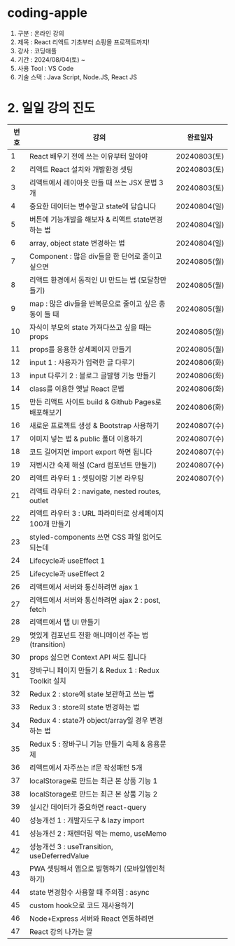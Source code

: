 # coding-apple

1. 구분 : 온라인 강의
2. 제목 : React 리액트 기초부터 쇼핑몰 프로젝트까지!
3. 강사 : 코딩애플
4. 기간 : 2024/08/04(토) ~
5. 사용 Tool : VS Code
6. 기술 스택 : Java Script, Node.JS, React JS

# 2. 일일 강의 진도

| 번호 | 강의                                                     | 완료일자     |
| ---- | -------------------------------------------------------- | ------------ |
| 1    | React 배우기 전에 쓰는 이유부터 알아야                   | 20240803(토) |
| 2    | 리액트 React 설치와 개발환경 셋팅                        | 20240803(토) |
| 3    | 리액트에서 레이아웃 만들 때 쓰는 JSX 문법 3개            | 20240803(토) |
| 4    | 중요한 데이터는 변수말고 state에 담습니다                | 20240804(일) |
| 5    | 버튼에 기능개발을 해보자 & 리액트 state변경하는 법       | 20240804(일) |
| 6    | array, object state 변경하는 법                          | 20240804(일) |
| 7    | Component : 많은 div들을 한 단어로 줄이고 싶으면         | 20240805(월) |
| 8    | 리액트 환경에서 동적인 UI 만드는 법 (모달창만들기)       | 20240805(월) |
| 9    | map : 많은 div들을 반복문으로 줄이고 싶은 충동이 들 때   | 20240805(월) |
| 10   | 자식이 부모의 state 가져다쓰고 싶을 때는 props           | 20240805(월) |
| 11   | props를 응용한 상세페이지 만들기                         | 20240805(월) |
| 12   | input 1 : 사용자가 입력한 글 다루기                      | 20240806(화) |
| 13   | input 다루기 2 : 블로그 글발행 기능 만들기               | 20240806(화) |
| 14   | class를 이용한 옛날 React 문법                           | 20240806(화) |
| 15   | 만든 리액트 사이트 build & Github Pages로 배포해보기     | 20240806(화) |
| 16   | 새로운 프로젝트 생성 & Bootstrap 사용하기                | 20240807(수) |
| 17   | 이미지 넣는 법 & public 폴더 이용하기                    | 20240807(수) |
| 18   | 코드 길어지면 import export 하면 됩니다                  | 20240807(수) |
| 19   | 저번시간 숙제 해설 (Card 컴포넌트 만들기)                | 20240807(수) |
| 20   | 리액트 라우터 1 : 셋팅이랑 기본 라우팅                   | 20240807(수) |
| 21   | 리액트 라우터 2 : navigate, nested routes, outlet        |
| 22   | 리액트 라우터 3 : URL 파라미터로 상세페이지 100개 만들기 |
| 23   | styled-components 쓰면 CSS 파일 없어도 되는데            |
| 24   | Lifecycle과 useEffect 1                                  |
| 25   | Lifecycle과 useEffect 2                                  |
| 26   | 리액트에서 서버와 통신하려면 ajax 1                      |
| 27   | 리액트에서 서버와 통신하려면 ajax 2 : post, fetch        |
| 28   | 리액트에서 탭 UI 만들기                                  |
| 29   | 멋있게 컴포넌트 전환 애니메이션 주는 법 (transition)     |
| 30   | props 싫으면 Context API 써도 됩니다                     |
| 31   | 장바구니 페이지 만들기 & Redux 1 : Redux Toolkit 설치    |
| 32   | Redux 2 : store에 state 보관하고 쓰는 법                 |
| 33   | Redux 3 : store의 state 변경하는 법                      |
| 34   | Redux 4 : state가 object/array일 경우 변경하는 법        |
| 35   | Redux 5 : 장바구니 기능 만들기 숙제 & 응용문제           |
| 36   | 리액트에서 자주쓰는 if문 작성패턴 5개                    |
| 37   | localStorage로 만드는 최근 본 상품 기능 1                |
| 38   | localStorage로 만드는 최근 본 상품 기능 2                |
| 39   | 실시간 데이터가 중요하면 react-query                     |
| 40   | 성능개선 1 : 개발자도구 & lazy import                    |
| 41   | 성능개선 2 : 재렌더링 막는 memo, useMemo                 |
| 42   | 성능개선 3 : useTransition, useDeferredValue             |
| 43   | PWA 셋팅해서 앱으로 발행하기 (모바일앱인척하기)          |
| 44   | state 변경함수 사용할 때 주의점 : async                  |
| 45   | custom hook으로 코드 재사용하기                          |
| 46   | Node+Express 서버와 React 연동하려면                     |
| 47   | React 강의 나가는 말                                     |

